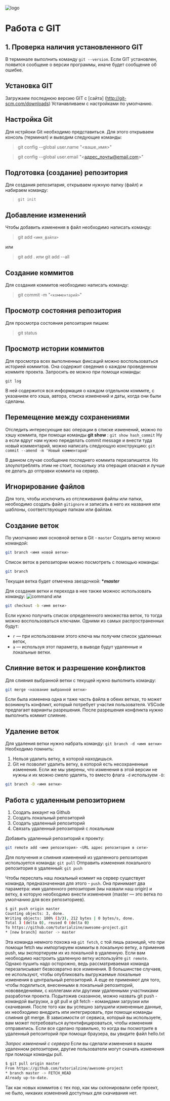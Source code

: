 ![logo](logo.jpeg)
# Работа с GIT
## 1. Проверка наличия установленного GIT
В терминале выполнить команду `git --version`. Если GIT установлен, появится сообщеие о версии программы, иначе будет сообщение об ошибке.

## Установка  GIT
  Загружаем последнюю версию GIT с [сайта] (http://git-scm.com/downloads)
Устанавливаем с настройками по умолчанию.

## Настройка Git
Для нстрйоки Git необходимо представиться. Для этого открываем консоль (терминал) и выводим следующие команды:
> git config --global user.name "<ваше_имя>"

> git config --global user.email "<адрес_почты@email.com>"

## Подготовка (создание) репозитория
Для создания репозитария, открываем нужную папку (файл) и набираем команду: 
> `git init`

## Добавление изменений
Чтобы добавить изменения в файл необходимо написать команду:
> git add `<имя_файла>`

или 
> git add . или git add --all
## Создание коммитов
Для создания коммитов необходимо написать команду:
> git commit -m "`<комментарий>`"
## Просмотр состояния репозитория
Для просмотра состояния репозитария пишем:
> git status

## Просмотр истории коммитов
Для просмотра всех выполненных фиксаций можно воспользоваться историей коммитов. Она содержит сведения о каждом проведенном коммите проекта. Запросить ее можно при помощи команды:

`git log`

В ней содержится вся информация о каждом отдельном коммите, с указанием его хэша, автора, списка изменений и даты, когда они были сделаны. 

## Перемещение между сохранениями
Отследить интересующие вас операции в списке изменений, можно по хэшу коммита, при помощи команды **git show** :
``git show hash_commit``
Ну а если вдруг нам нужно переделать commit message и внести туда новый комментарий, можно написать следующую конструкцию:
``git commit --amend -m 'Новый комментарий'``

В данном случае сообщение последнего коммита перезапишется. Но злоупотреблять этим не стоит, поскольку эта операция опасная и лучше ее делать до отправки коммита на сервер.

## Игнорирование файлов
Для того, чтобы исключить из отслеживания файлы или папки, необходимо создать файл `gitignore` и записать в него их названия или шаблоны, соответствующие папкам или файлам.

## Создание веток
По умолчанию имя основной ветки в Git - `master`
Создать ветку можно командой:
```Bash
git branch <имя новой ветки>
```

Список веток в репозитории можно посмотреть с помощью команды:
```Bash
git branch
```
Текущая ветка будет отмечена звездочкой: **\**master***

Для создания ветки и перехода в нее также можнос использовать команду:
![command](Screenshot.png)
или
```Bash
git checkout -b <имя ветки>
```
Если нужно получить список определенного множества веток, то тогда можно воспользоваться ключами. Одними из самых распространенных будут:
 - `r`  — при использовании этого ключа мы получим список удаленных веток,
- `a` — используя этот параметр, в выводе будут удаленные и локальные ветки.

## Слияние веток и разрешение конфликтов
Для слияния выбранной ветки с текущей нужно выполнить команду:
```Bash
git merge <название выбранной ветки>
```
Если была изменена одна и таже часть файла в обеих ветках, то может возникнуть конфликт, который потребует участия пользователя. VSCode предлагает варианты разрешения.
После разрешения конфликта нужно выполнить коммит слияние.

## Удаление веток
Для удаления ветки нужно набрать команду:
`git branch -d <имя ветки>`
Необходимо помнить: 
1. Нельзя удалить ветку, в которой находишься.
2. Git не позволит удалить ветку, в которой есть несохраненные изменения.
Если же мы уверены, что изменения в этой версии не нужны и их можно смело удалять, то вместо флага `-d` используем `-D`:
```Bash
git branch -D <имя ветки>
```

## Работа с удаленным репозиторием

1. Создать аккаунт на Github
2. Создать локальный репозиторий
3. Создать удаленный репозиторий
4. Связать удаленный репозиторий с локальным

Добавить удаленный репозиторий к проекту:
```Bash
git remote add <имя репозитория> <URL адрес репозитория в сети>
```
Для получения и слияния изменений из удаленного репозитория используется команда:
`git pull`
Отправить изменения локального репозитория в удаленный: `git push`

Чтобы переслать наш локальный коммит на сервер существует команда, предназначенная для этого - `push`. Она принимает два параметра: имя удаленного репозитория (мы назвали наш origin) и ветку, в которую необходимо внести изменения (master — это ветка по умолчанию для всех репозиториев).
```Bash
$ git push origin master
Counting objects: 3, done.
Writing objects: 100% (3/3), 212 bytes | 0 bytes/s, done.
Total 3 (delta 0), reused 0 (delta 0)
To https://github.com/tutorialzine/awesome-project.git
* [new branch] master -> master
```
Эта команда немного похожа на `git fetch`, с той лишь разницей, что при помощи fetch мы импортируем коммиты в локальную ветку, а применив push, мы экспортируем их из локальной в удаленную. Если вам необходимо настроить удаленную ветку используйте `git remote`. Однако пушить надо осторожно, ведь рассматриваемая команда перезаписывает безвозвратно все изменения. В большинстве случаев, ее используют, чтобы опубликовать выгружаемые локальные изменения в центральный репозиторий. А еще ее применяют для того, чтобы поделиться, внесенными в локальный репозиторий, нововведениями, с коллегами или другими удаленными участниками разработки проекта. Подытожив сказанное, можно назвать git push - командой выгрузки, а git pull и git fetch - командами загрузки или скачивания. После того как вы успешно запушили измененные данные, их необходимо внедрить или интегрировать, при помощи команды слияния git merge.
В зависимости от сервиса, который вы используете, вам может потребоваться аутентифицироваться, чтобы изменения отправились. Если все сделано правильно, то когда вы посмотрите в удаленный репозиторий при помощи браузера, вы увидите файл hello.txt

*Запрос изменений с сервера*
Если вы сделали изменения в вашем удаленном репозитории, другие пользователи могут скачать изменения при помощи команды pull.
```Bash
$ git pull origin master
From https://github.com/tutorialzine/awesome-project
* branch master -> FETCH_HEAD
Already up-to-date.
```
Так как новых коммитов с тех пор, как мы склонировали себе проект, не было, никаких изменений доступных для скачивания нет.